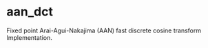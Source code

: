 aan_dct
=======

Fixed point Arai-Agui-Nakajima (AAN) fast discrete cosine transform Implementation.
